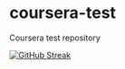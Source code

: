 # coursera-test
Coursera test repository

[![GitHub Streak](https://streak-stats.demolab.com/?user=DenverCoder1)](https://git.io/streak-stats)
